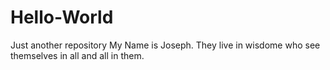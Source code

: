 # Hello-World
Just another repository
My Name is Joseph. They live in wisdome who see themselves in all and all in them.
